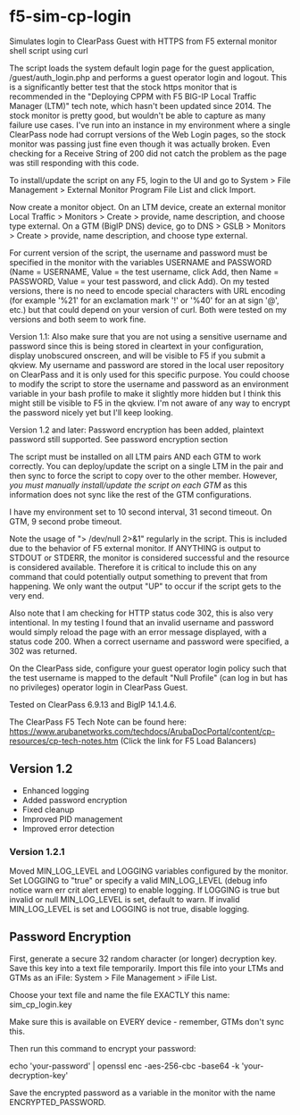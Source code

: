 # f5-sim-cp-login
Simulates login to ClearPass Guest with HTTPS from F5 external monitor shell script using curl

The script loads the system default login page for the guest application, /guest/auth_login.php and performs a guest operator login and logout. This is a significantly better test that the stock https monitor that is recommended in the "Deploying CPPM with F5 BIG-IP Local Traffic Manager (LTM)" tech note, which hasn't been updated since 2014. The stock monitor is pretty good, but wouldn't be able to capture as many failure use cases. I've run into an instance in my environment where a single ClearPass node had corrupt versions of the Web Login pages, so the stock monitor was passing just fine even though it was actually broken. Even checking for a Receive String of 200 did not catch the problem as the page was still responding with this code.

To install/update the script on any F5, login to the UI and go to System > File Management > External Monitor Program File List and click Import.

Now create a monitor object. On an LTM device, create an external monitor Local Traffic > Monitors > Create > provide, name description, and choose type external. On a GTM (BigIP DNS) device, go to DNS > GSLB > Monitors > Create > provide, name description, and choose type external.

For current version of the script, the username and password must be specified in the monitor with the variables USERNAME and PASSWORD (Name = USERNAME, Value = the test username, click Add, then Name = PASSWORD, Value = your test password, and click Add). On my tested versions, there is no need to encode special characters with URL encoding (for example '%21' for an exclamation mark '!' or '%40' for an at sign '@', etc.) but that could depend on your version of curl. Both were tested on my versions and both seem to work fine.

Version 1.1:
Also make sure that you are not using a sensitive username and password since this is being stored in cleartext in your configuration, display unobscured onscreen, and will be visible to F5 if you submit a qkview. My username and password are stored in the local user repository on ClearPass and it is only used for this specific purpose. You could choose to modify the script to store the username and password as an environment variable in your bash profile to make it slightly more hidden but I think this might still be visible to F5 in the qkview. I'm not aware of any way to encrypt the password nicely yet but I'll keep looking.

Version 1.2 and later: Password encryption has been added, plaintext password still supported. See password encryption section

The script must be installed on all LTM pairs AND each GTM to work correctly. You can deploy/update the script on a single LTM in the pair and then sync to force the script to copy over to the other member. However, *you must manually install/update the script on each GTM* as this information does not sync like the rest of the GTM configurations.

I have my environment set to 10 second interval, 31 second timeout. On GTM, 9 second probe timeout.

Note the usage of "> /dev/null 2>&1" regularly in the script. This is included due to the behavior of F5 external monitor. If ANYTHING is output to STDOUT or STDERR, the monitor is considered successful and the resource is considered available. Therefore it is critical to include this on any command that could potentially output something to prevent that from happening. We only want the output "UP" to occur if the script gets to the very end.

Also note that I am checking for HTTP status code 302, this is also very intentional. In my testing I found that an invalid username and password would simply reload the page with an error message displayed, with a status code 200. When a correct username and password were specified, a 302 was returned.

On the ClearPass side, configure your guest operator login policy such that the test username is mapped to the default "Null Profile" (can log in but has no privileges) operator login in ClearPass Guest.

Tested on ClearPass 6.9.13 and BigIP 14.1.4.6.

The ClearPass F5 Tech Note can be found here: https://www.arubanetworks.com/techdocs/ArubaDocPortal/content/cp-resources/cp-tech-notes.htm (Click the link for F5 Load Balancers)

## Version 1.2

* Enhanced logging
* Added password encryption
* Fixed cleanup
* Improved PID management
* Improved error detection

### Version 1.2.1

Moved MIN_LOG_LEVEL and LOGGING variables configured by the monitor. Set LOGGING to "true" or specify a valid MIN_LOG_LEVEL (debug info notice warn err crit alert emerg) to enable logging. If LOGGING is true but invalid or null MIN_LOG_LEVEL is set, default to warn. If invalid MIN_LOG_LEVEL is set and LOGGING is not true, disable logging.

## Password Encryption

First, generate a secure 32 random character (or longer) decryption key. Save this key into a text file temporarily. Import this file into your LTMs and GTMs as an iFile: System > File Management > iFile List.

Choose your text file and name the file EXACTLY this name: sim_cp_login.key

Make sure this is available on EVERY device - remember, GTMs don't sync this.

Then run this command to encrypt your password:

echo 'your-password' | openssl enc -aes-256-cbc -base64 -k 'your-decryption-key'

Save the encrypted password as a variable in the monitor with the name ENCRYPTED_PASSWORD.
